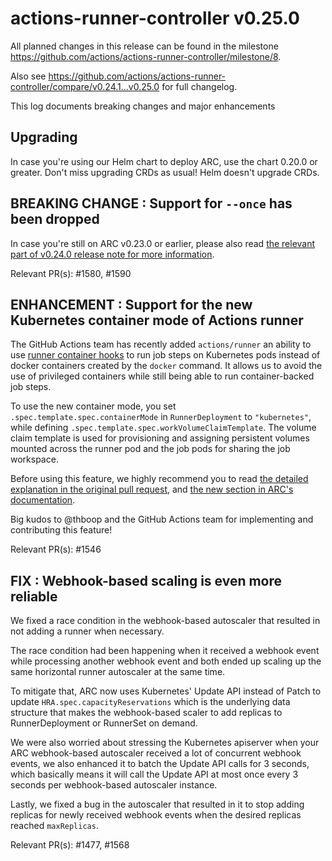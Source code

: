 # actions-runner-controller v0.25.0

All planned changes in this release can be found in the milestone https://github.com/actions/actions-runner-controller/milestone/8.

Also see https://github.com/actions/actions-runner-controller/compare/v0.24.1...v0.25.0 for full changelog.

This log documents breaking changes and major enhancements

## Upgrading

In case you're using our Helm chart to deploy ARC, use the chart 0.20.0 or greater. Don't miss upgrading CRDs as usual! Helm doesn't upgrade CRDs.

## BREAKING CHANGE : Support for `--once` has been dropped

In case you're still on ARC v0.23.0 or earlier, please also read [the relevant part of v0.24.0 release note for more information](https://github.com/actions/actions-runner-controller/blob/master/docs/releasenotes/0.24.md#breaking-change--support-for---once-is-being-dropped).

Relevant PR(s): #1580, #1590

## ENHANCEMENT : Support for the new Kubernetes container mode of Actions runner

The GitHub Actions team has recently added `actions/runner` an ability to use [runner container hooks](https://github.com/actions/runner-container-hooks) to run job steps on Kubernetes pods instead of docker containers created by the `docker` command. It allows us to avoid the use of privileged containers while still being able to run container-backed job steps.

To use the new container mode, you set `.spec.template.spec.containerMode` in `RunnerDeployment` to `"kubernetes"`, while defining `.spec.template.spec.workVolumeClaimTemplate`. The volume claim template is used for provisioning and assigning persistent volumes mounted across the runner pod and the job pods for sharing the job workspace.

Before using this feature, we highly recommend you to read [the detailed explanation in the original pull request](https://github.com/actions/actions-runner-controller/pull/1546), and [the new section in ARC's documentation](https://github.com/actions/actions-runner-controller#runner-with-k8s-jobs).

Big kudos to @thboop and the GitHub Actions team for implementing and contributing this feature!

Relevant PR(s): #1546

## FIX : Webhook-based scaling is even more reliable

We fixed a race condition in the webhook-based autoscaler that resulted in not adding a runner when necessary.

The race condition had been happening when it received a webhook event while processing another webhook event and both ended up scaling up the same horizontal runner autoscaler at the same time.

To mitigate that, ARC now uses Kubernetes' Update API instead of Patch to update `HRA.spec.capacityReservations` which is the underlying data structure that makes the webhook-based scaler to add replicas to RunnerDeployment or RunnerSet on demand.

We were also worried about stressing the Kubernetes apiserver when your ARC webhook-based autoscaler received a lot of concurrent webhook events, we also enhanced it to batch the Update API calls for 3 seconds, which basically means it will call the Update API at most once every 3 seconds per webhook-based autoscaler instance.

Lastly, we fixed a bug in the autoscaler that resulted in it to stop adding replicas for newly received webhook events when the desired replicas reached `maxReplicas`.

Relevant PR(s): #1477, #1568
